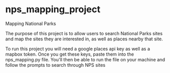# nps_mapping_project
Mapping National Parks

The purpose of this project is to allow users to search National Parks sites and map the sites they are interested in, as well as places nearby that site.

To run this project you will need a google places api key as well as a mapbox token. Once you get these keys, paste them into the nps_mapping.py file. You'll then be able to run the file on your machine and follow the prompts to search through NPS sites 
